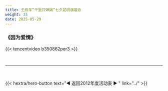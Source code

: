 ```yaml
---
title: 壬辰年“千里共婵娟”七夕昆明演唱会
weight: 35
date: 2025-05-29
---
```


### 《因为爱情》


{{< tencentvideo b350862per3 >}}


<br>
<hr>
<br>

{{< hextra/hero-button text="◀ 返回2012年度活动表 ▶ " link="../" >}}